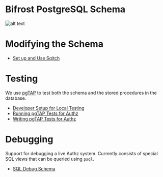 Bifrost PostgreSQL Schema
=======================

![alt text](doc/assets/authz-schema.png "schema diagram")

# Modifying the Schema

* [Set up and Use Sqitch](doc/sqitch_background.md)

# Testing

We use [pgTAP][] to test both the schema and the stored procedures in
the database.

* [Developer Setup for Local Testing](doc/system_setup_for_testing.md)
* [Running pgTAP Tests for Authz](doc/running_pgtap.md)
* [Writing pgTAP Tests for Authz](doc/writing_tests.md)

# Debugging

Support for debugging a live Authz system.  Currently consists of
special SQL views that can be queried using `psql`.

* [SQL Debug Schema](doc/debug_schema.md)

[pgTAP]:http://pgtap.org
